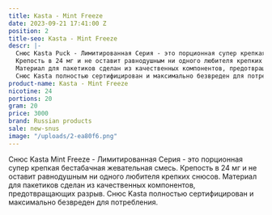 ```yaml
---
title: Kasta - Mint Freeze
date: 2023-09-21 17:41:00 Z
position: 2
title-seo: Kasta - Mint Freeze
descr: |-
  Снюс Kasta Puck - Лимитированная Серия - это порционная супер крепкая бестабачная жевательная смесь.
  Крепость в 24 мг и не оставит равнодушным ни одного любителя крепких снюсов.
  Материал для пакетиков сделан из качественных компонентов, предотвращающих разрыв.
  Снюс Kasta полностью сертифицирован и максимально безвреден для потребления.
product-name: Kasta - Mint Freeze
nicotine: 24
portions: 20
gram: 20
price: 3000
brand: Russian products
sale: new-snus
image: "/uploads/2-ea80f6.png"
---
```


Снюс Kasta Mint Freeze - Лимитированная Серия - это порционная супер крепкая бестабачная жевательная смесь.
Крепость в 24 мг и не оставит равнодушным ни одного любителя крепких снюсов.
Материал для пакетиков сделан из качественных компонентов, предотвращающих разрыв.
Снюс Kasta полностью сертифицирован и максимально безвреден для потребления.